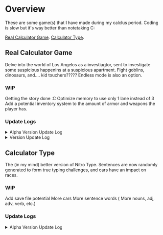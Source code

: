 # Overview
These are some game(s) that I have made during my calclus period.  Coding is slow but it's way better than notetaking C:

[Real Calculator Game](#real-calculator-game).
[Calculator Type](#calculator-type).
## Real Calculator Game
Delve into the world of Los Angelos as a investiagtor, sent to investigate some suspicious happenins at a suspicious apartment. Fight goblins, dinosaurs, and.... kid touchers????? Endless mode is also an option.
### WIP
Getting the story done :C
Optimize memory to use only 1 lane instead of 3
Add a potential inventory system to the amount of armor and weapons the player has.

### Update Logs
<details>
<summary>Alpha Version Update Log</summary>

### Version 0.0.0A
- Game "finished" in its most barebones state.<br /> 
- Players can battle 3 mobs; Dino, Goblin, and Orphan<br />
- Players can access a shop, which sells weapons (Increases attack) and armor (Increases health).
### Version 0.0.1A
- Changed shop from being 0 indexed to 1 indexed
- Added 2 more new mobs (Dino Orphan and Kid Toucher) as bosses that occured upon beating a certain number of enemies ( 7 and 25 respectively )
### Version 0.1.0A
- Added Saving stats (Unable to save names yet)
- Timed delay between inputs to fix some weird bug relating to inputs (It didn't work)
- QOL Shop update where the quantity is asked before buying so people don't spam click the buy button.
   - Bug then appeared where one can buy negative quantities, thus selling and earning infinite gold.
   - Another bug was also found where one can buy more than they're gold allows by an extreme amount.
### Version 0.1.1A
- Nerfed Kid toucher by around 50% in hp.
- Debt collector added when a player's gold is less than 100. It's health stacks exponentially so its nigh unkillable.

</details>

<details>
<summary>Version Update Log</summary>
  
### Version 1.0.0
- Names can now be saved. Thus, full player data is saved and the game I have imagined has been realized
- Fixed the input related bug; it turns out that if a player inputs nothing when a number is expected, python spazzes out
  - Added some code that helped prevent this from happening anywhere in the game.
  - Doing this also happened to fix the bug that allowed players to sell negative quantities of any item.
### Version 1.0.1
- (Temp)Fixed memory overload error (It concurrently returns)
- Optimized some code relating to the input bug.
### Version 1.1.0 ( Peak Update )
- Loading Screen Added
- Shop UI Improved
  - Also removed weird shop formatting for weapons
  - Now index is shown instead of implied
  - Same with Armor Shop Section
- General UI Improved
- Death stops the game and also empties the save file.
  - Long time bug where dying in battle skipped the battle.
### Version 1.1.1 
- New title screen
- New potential gamemode (Story Mode!!!!)
- Fixed bug occurence of memory overload (The fix consists of moving the order in which the modules are imported in the game code. I have no idea why the game runs)
### Version 1.1.2 (11/4/2024)
- White spaced everything
- Combined some input number checking code, and applied it to all other parts of the game.
### Version 1.1.3 (11/22/2024)
- Huge optimization gains, halfing the memory lists (From 6 to 3) used and allowing some to be potentially used in other games.
- Made cool speech bubbles and set the framework for the story.
</details>

## Calculator Type
The (in my mind) better version of Nitro Type. Sentences are now randomly generated to form true typing challenges, and cars have an impact on races.
### WIP
Add save file potential
More cars
More sentence words ( More nouns, adj, adv, verb, etc.)

### Update Logs
<details>
<summary>Alpha Version Update Log</summary>

### Version 0.0.0A
- Game not finished but the mechanics are done.
- Players could "race" and type sentences.
### Version 0.0.1A
- Fixed bug where races ended with one word left.
- Added shop functionality.

</details>
